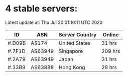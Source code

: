 # 4 stable servers:

Latest update at: Thu Jul 30 01:10:11 UTC 2020

| ID | ASN | Server Country | Online |
| -- | --- | -------------- | ------ |
| #.D09B | AS174 | United States | 31 hrs |
| #.7F1D | AS63949 | Singapore | 209 hrs |
| #.2A79 | AS63949 | Japan | 31 hrs |
| #.33B9 | AS63888 | Hong Kong | 28 hrs |

